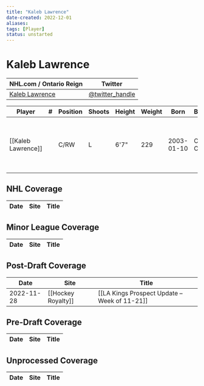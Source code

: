 ```yaml
---
title: "Kaleb Lawrence"
date-created: 2022-12-01
aliases: 
tags: [Player]
status: unstarted
---
```


# Kaleb Lawrence

| NHL.com / Ontario Reign | Twitter                                 |
| ----------------------- | --------------------------------------- |
| [Kaleb Lawrence]()           | [@twitter_handle](https://twitter.com/) | 

| Player             | \#  | Position | Shoots | Height | Weight | Born       | Birthplace      | Draft                                          |
| ------------------ | --- | -------- | ------ | ------ | ------ | ---------- | --------------- | ---------------------------------------------- |
| [[Kaleb Lawrence]] |     | C/RW     | L      | 6'7"   | 229    | 2003-01-10 | Ottawa, ON, CAN | 2022 round 7 #215 overall by Los Angeles Kings |



## NHL  Coverage
| Date | Site | Title |
| ---- | ---- | ----- |



## Minor League Coverage
| Date | Site | Title |
| ---- | ---- | ----- |



## Post-Draft Coverage
| Date | Site | Title |
| ---- | ---- | ----- |
| 2022-11-28 | [[Hockey Royalty]] | [[LA Kings Prospect Update – Week of 11-21]] |



## Pre-Draft Coverage
| Date | Site | Title |
| ---- | ---- | ----- |


## Unprocessed Coverage
| Date | Site | Title |
| ---- | ---- | ----- |
